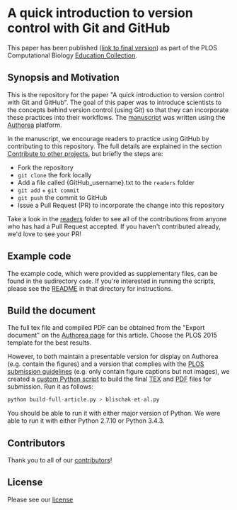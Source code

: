 # A quick introduction to version control with Git and GitHub

This paper has been published ([link to final version][final]) as part of the PLOS Computational Biology [Education Collection][education].

[final]: http://journals.plos.org/ploscompbiol/article?id=10.1371/journal.pcbi.1004668
[education]: http://collections.plos.org/compbiol-education

## Synopsis and Motivation

This is the repository for the paper "A quick introduction to version control with Git and GitHub".
The goal of this paper was to introduce scientists to the concepts behind version control (using Git) so that they can incorporate these practices into their workflows.
The [manuscript](https://www.authorea.com/users/5990/articles/17489/_show_article) was written using the [Authorea](http://www.Authorea.com) platform.

In the manuscript, we encourage readers to practice using GitHub by contributing to this repository.
The full details are explained in the section [Contribute to other projects][contribute], but briefly the steps are:

*  Fork the repository
*  `git clone` the fork locally
*  Add a file called {GitHub_username}.txt to the `readers` folder
*  `git add` + `git commit`
*  `git push` the commit to GitHub
*  Issue a Pull Request (PR) to incorporate the change into this repository

Take a look in the [readers](readers) folder to see all of the contributions from anyone who has had a Pull Request accepted.
If you haven't contributed already, we'd love to see your PR!

[contribute]: https://www.authorea.com/users/5990/articles/17489/_show_article#article-paragraph-contribute__minus__to__minus__other__minus__projects__dot__tex-landing-welcome

## Example code

The example code, which were provided as supplementary files, can be found in the sudirectory `code`.
If you're interested in running the scripts, please see the [README](code/README.md) in that directory for instructions.

## Build the document

The full tex file and compiled PDF can be obtained from the "Export document" on the [Authorea page][authorea-page] for this article.
Choose the PLOS 2015 template for the best results.

However, to both maintain a presentable version for display on Authorea (e.g. contain the figures) and a version that complies with the [PLOS submission guidelines][plos-submit] (e.g. only contain figure captions but not images), we created a [custom Python script](build-full-article.py) to build the final [TEX](blischak-et-al.tex) and [PDF](blischak-et-al.pdf) files for submission.
Run it as follows:

```python
python build-full-article.py > blischak-et-al.py
```

You should be able to run it with either major version of Python.
We were able to run it with either Python 2.7.10 or Python 3.4.3.

[authorea-page]: https://www.authorea.com/users/5990/articles/17489
[plos-submit]: http://journals.plos.org/plosone/s/latex

## Contributors

Thank you to all of our [contributors](https://github.com/jdblischak/git-for-science/graphs/contributors)!

## License

Please see our [license](LICENSE)
